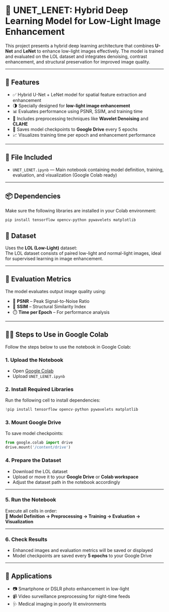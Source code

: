 # 🔦 UNET_LENET: Hybrid Deep Learning Model for Low-Light Image Enhancement

This project presents a hybrid deep learning architecture that combines **U-Net** and **LeNet** to enhance low-light images effectively. The model is trained and evaluated on the LOL dataset and integrates denoising, contrast enhancement, and structural preservation for improved image quality.

---

## 🚀 Features

- ✅ Hybrid U-Net + LeNet model for spatial feature extraction and enhancement  
- 🌗 Specially designed for **low-light image enhancement**  
- 📊 Evaluates performance using PSNR, SSIM, and training time  
- 🧠 Includes preprocessing techniques like **Wavelet Denoising** and **CLAHE**  
- 💾 Saves model checkpoints to **Google Drive** every 5 epochs  
- 📈 Visualizes training time per epoch and enhancement performance  

---

## 📂 File Included

- `UNET_LENET.ipynb` — Main notebook containing model definition, training, evaluation, and visualization (Google Colab ready)

---

## 📦 Dependencies

Make sure the following libraries are installed in your Colab environment:

```bash
pip install tensorflow opencv-python pywavelets matplotlib
```

## 📸 Dataset

Uses the **LOL (Low-Light)** dataset:  
The LOL dataset consists of paired low-light and normal-light images, ideal for supervised learning in image enhancement.

---

## 🧪 Evaluation Metrics

The model evaluates output image quality using:

- 📏 **PSNR** – Peak Signal-to-Noise Ratio  
- 🧠 **SSIM** – Structural Similarity Index  
- ⏱️ **Time per Epoch** – For performance analysis

---

## 🧑‍💻 Steps to Use in Google Colab

Follow the steps below to use the notebook in Google Colab:

### 1. Upload the Notebook

- Open [Google Colab](https://colab.research.google.com/)
- Upload `UNET_LENET.ipynb`

### 2. Install Required Libraries

Run the following cell to install dependencies:

```python
!pip install tensorflow opencv-python pywavelets matplotlib
```

### 3. Mount Google Drive

To save model checkpoints:

```python
from google.colab import drive
drive.mount('/content/drive')
```

### 4. Prepare the Dataset

- Download the LOL dataset  
- Upload or move it to your **Google Drive** or **Colab workspace**  
- Adjust the dataset path in the notebook accordingly

---

### 5. Run the Notebook

Execute all cells in order:  
📌 **Model Definition → Preprocessing → Training → Evaluation → Visualization**

---

### 6. Check Results

- Enhanced images and evaluation metrics will be saved or displayed  
- Model checkpoints are saved every **5 epochs** to your Google Drive

---

## 📌 Applications

- 📷 Smartphone or DSLR photo enhancement in low-light  
- 📹 Video surveillance preprocessing for night-time feeds  
- 🩺 Medical imaging in poorly lit environments
